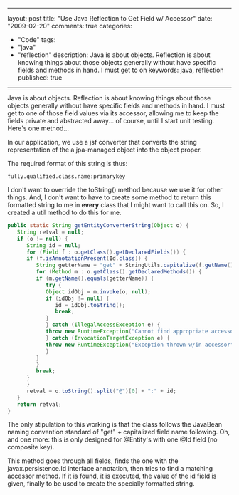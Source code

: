 
---
layout: post
title: "Use Java Reflection to Get Field w/ Accessor"
date: "2009-02-20"
comments: true
categories:
  - "Code"
tags:
  - "java"
  - "reflection"
description: Java is about objects.  Reflection is about knowing things about those objects generally without have specific fields and methods in hand.  I must get to on
keywords: java, reflection
published: true
---

Java is about objects.  Reflection is about knowing things about those objects generally without have specific fields and methods in hand.  I must get to one of those field values via its accessor, allowing me to keep the fields private and abstracted away... of course, until I start unit testing.  Here's one method...
<!--more-->

In our application, we use a jsf converter that converts the string representation of the a jpa-managed object into the object proper.  

The required format of this string is thus:

```
fully.qualified.class.name:primarykey
```

I don't want to override the toString() method because we use it for other things.  And, I don't want to have to create some method to return this formatted string to me in <strong>every</strong> class that I might want to call this on.  So, I created a util method to do this for me.
    
```java
public static String getEntityConverterString(Object o) {
   String retval = null;
   if (o != null) {
      String id = null;
      for (Field f : o.getClass().getDeclaredFields()) {
      if (f.isAnnotationPresent(Id.class)) {
         String getterName = "get" + StringUtils.capitalize(f.getName());
         for (Method m : o.getClass().getDeclaredMethods()) {
         if (m.getName().equals(getterName)) {
            try {
            Object idObj = m.invoke(o, null);
            if (idObj != null) {
               id = idObj.toString();
               break;
            }
            } catch (IllegalAccessException e) {
            throw new RuntimeException("Cannot find appropriate accessor for @Id field ");
            } catch (InvocationTargetException e) {
            throw new RuntimeException("Exception thrown w/in accessor");
            }
         }
         }
         break;
      }
      }
      retval = o.toString().split("@")[0] + ":" + id;
   }
   return retval;
}
```

The only stipulation to this working is that the class follows the JavaBean naming convention standard of "get" + capitalized field name following.  Oh, and one more: this is only designed for @Entity's with one @Id field (no composite key).

This method goes through all fields, finds the one with the javax.persistence.Id interface annotation, then tries to find a matching accessor method.  If it is found, it is executed, the value of the id field is given, finally to be used to create the specially formatted string.

  
